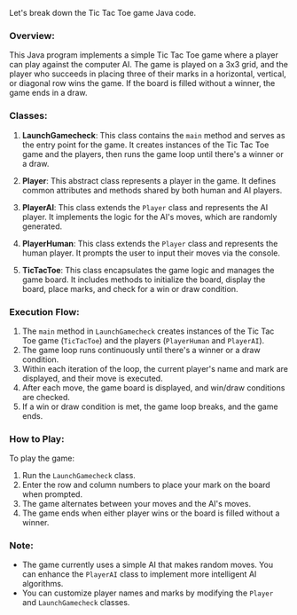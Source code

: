 Let's break down the Tic Tac Toe game Java code.

### Overview:
This Java program implements a simple Tic Tac Toe game where a player can play against the computer AI. The game is played on a 3x3 grid, and the player who succeeds in placing three of their marks in a horizontal, vertical, or diagonal row wins the game. If the board is filled without a winner, the game ends in a draw.

### Classes:
1. **LaunchGamecheck**: This class contains the `main` method and serves as the entry point for the game. It creates instances of the Tic Tac Toe game and the players, then runs the game loop until there's a winner or a draw.

2. **Player**: This abstract class represents a player in the game. It defines common attributes and methods shared by both human and AI players.

3. **PlayerAI**: This class extends the `Player` class and represents the AI player. It implements the logic for the AI's moves, which are randomly generated.

4. **PlayerHuman**: This class extends the `Player` class and represents the human player. It prompts the user to input their moves via the console.

5. **TicTacToe**: This class encapsulates the game logic and manages the game board. It includes methods to initialize the board, display the board, place marks, and check for a win or draw condition.

### Execution Flow:
1. The `main` method in `LaunchGamecheck` creates instances of the Tic Tac Toe game (`TicTacToe`) and the players (`PlayerHuman` and `PlayerAI`).
2. The game loop runs continuously until there's a winner or a draw condition.
3. Within each iteration of the loop, the current player's name and mark are displayed, and their move is executed.
4. After each move, the game board is displayed, and win/draw conditions are checked.
5. If a win or draw condition is met, the game loop breaks, and the game ends.

### How to Play:
To play the game:
1. Run the `LaunchGamecheck` class.
2. Enter the row and column numbers to place your mark on the board when prompted.
3. The game alternates between your moves and the AI's moves.
4. The game ends when either player wins or the board is filled without a winner.

### Note:
- The game currently uses a simple AI that makes random moves. You can enhance the `PlayerAI` class to implement more intelligent AI algorithms.
- You can customize player names and marks by modifying the `Player` and `LaunchGamecheck` classes.
